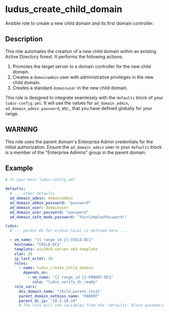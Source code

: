 # ludus_create_child_domain

Ansible role to create a new child domain and its first domain controller.

## Description
This role automates the creation of a new child domain within an existing Active Directory forest. It performs the following actions:
1.  Promotes the target server to a domain controller for the new child domain.
2.  Creates a `domainadmin` user with administrative privileges in the new child domain.
3.  Creates a standard `domainuser` in the new child domain.

This role is designed to integrate seamlessly with the `defaults` block of your `ludus-config.yml`. It will use the values for `ad_domain_admin`, `ad_domain_admin_password`, etc., that you have defined globally for your range.

## WARNING
This role uses the parent domain's Enterprise Admin credentials for the initial authorization. Ensure the `ad_domain_admin` user in your `defaults` block is a member of the "Enterprise Admins" group in the parent domain.

## Example

```yaml
# In your main ludus-config.yml

defaults:
  # ... other defaults
  ad_domain_admin: domainadmin
  ad_domain_admin_password: "password"
  ad_domain_user: domainuser
  ad_domain_user_password: "password"
  ad_domain_safe_mode_password: "YourComplexPassword!"

ludus:
  # ... parent DC for ershon.local is defined here ...

  - vm_name: "{{ range_id }}-CHILD-DC1"
    hostname: "CHILD-DC1"
    template: win2019-server-x64-template
    vlan: 20
    ip_last_octet: 10
    roles:
      - name: ludus_create_child_domain
        depends_on:
          - vm_name: "{{ range_id }}-PARENT-DC1"
            role: "ludus_verify_dc_ready"
    role_vars:
      dns_domain_name: "child.parent.local"
      parent_domain_netbios_name: "PARENT"
      parent_dc_ip: "10.2.10.10"
      # The role will use variables from the 'defaults' block automatically.
```
